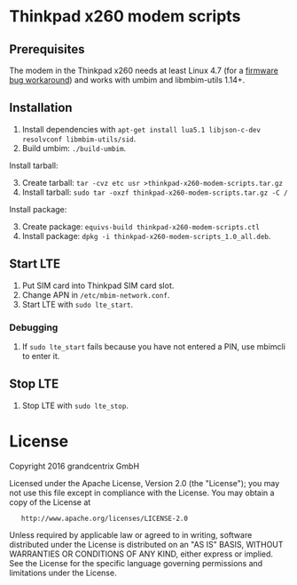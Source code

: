 # Thinkpad x260 modem scripts

## Prerequisites

The modem in the Thinkpad x260 needs at least Linux 4.7 (for a [firmware bug workaround](https://github.com/torvalds/linux/commit/c086e7096170390594c425114d98172bc9aceb8a.patch)) and works with umbim and libmbim-utils 1.14+.

## Installation

1. Install dependencies with `apt-get install lua5.1 libjson-c-dev resolvconf libmbim-utils/sid`.
2. Build umbim: `./build-umbim`.

Install tarball:

3. Create tarball: `tar -cvz etc usr >thinkpad-x260-modem-scripts.tar.gz`
4. Install tarball: `sudo tar -oxzf thinkpad-x260-modem-scripts.tar.gz -C /`

Install package:

3. Create package: `equivs-build thinkpad-x260-modem-scripts.ctl`
4. Install package: `dpkg -i thinkpad-x260-modem-scripts_1.0_all.deb`.

## Start LTE

1. Put SIM card into Thinkpad SIM card slot.
2. Change APN in `/etc/mbim-network.conf`.
3. Start LTE with `sudo lte_start`.

### Debugging

1. If `sudo lte_start` fails because you have not entered a PIN, use mbimcli to enter it.

## Stop LTE

1. Stop LTE with `sudo lte_stop`.

# License

   Copyright 2016 grandcentrix GmbH

   Licensed under the Apache License, Version 2.0 (the "License");
   you may not use this file except in compliance with the License.
   You may obtain a copy of the License at

       http://www.apache.org/licenses/LICENSE-2.0

   Unless required by applicable law or agreed to in writing, software
   distributed under the License is distributed on an "AS IS" BASIS,
   WITHOUT WARRANTIES OR CONDITIONS OF ANY KIND, either express or implied.
   See the License for the specific language governing permissions and
   limitations under the License.

